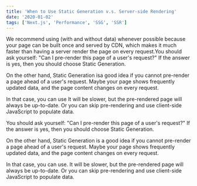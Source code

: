 ```yaml
---
title: 'When to Use Static Generation v.s. Server-side Rendering'
date: '2020-01-02'
tags: ['Next.js', 'Performance', 'SSG', 'SSR']
---
```


We recommend using (with and without data) whenever possible because your page can be built once and served by CDN, which makes it much faster than having a server render the page on every request.You should ask yourself: "Can I pre-render this page of a user's request?" If the answer is yes, then you should choose Static Generation.

On the other hand, Static Generation isa good idea if you cannot pre-render a page ahead of a user's request. Maybe your page shows frequently updated data, and the page content changes on every request.

In that case, you can use It will be slower, but the pre-rendered page will always be up-to-date. Or you can skip pre-rendering and use client-side JavaScript to populate data.

You should ask yourself: "Can I pre-render this page of a user's request?" If the answer is yes, then you should choose Static Generation.

On the other hand, Static Generation is a good idea if you cannot pre-render a page ahead of a user's request. Maybe your page shows frequently updated data, and the page content changes on every request.

In that case, you can use. It will be slower, but the pre-rendered page will always be up-to-date. Or you can skip pre-rendering and use client-side JavaScript to populate data.

